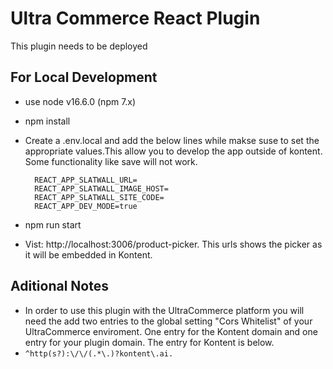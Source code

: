 # Ultra Commerce React Plugin

This plugin needs to be deployed

## For Local Development

- use node v16.6.0 (npm 7.x)
- npm install
- Create a .env.local and add the below lines while makse suse to set the appropriate values.This allow you to develop the app outside of kontent. Some functionality like save will not work.

        REACT_APP_SLATWALL_URL=
        REACT_APP_SLATWALL_IMAGE_HOST=
        REACT_APP_SLATWALL_SITE_CODE=
        REACT_APP_DEV_MODE=true

- npm run start
- Vist: http://localhost:3006/product-picker. This urls shows the picker as it will be embedded in Kontent.

## Aditional Notes

- In order to use this plugin with the UltraCommerce platform you will need the add two entries to the global setting "Cors Whitelist" of your UltraCommerce enviroment. One entry for the Kontent domain and one entry for your plugin domain. The entry for Kontent is below.
- `^http(s?):\/\/(.*\.)?kontent\.ai.`
